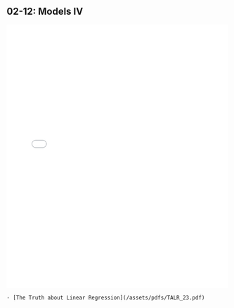 ## 02-12: Models IV

<embed src="/06_models.pdf" width="100%" height="600px" />


```{topic} Readings
- [The Truth about Linear Regression](/assets/pdfs/TALR_23.pdf)
```